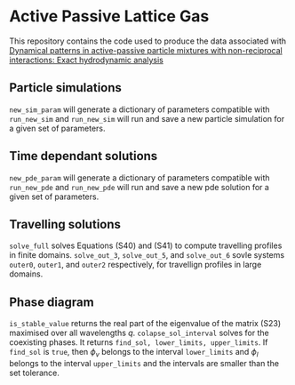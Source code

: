 # Active Passive Lattice Gas
This repository contains the code used to produce the data associated with [Dynamical patterns in active-passive particle mixtures with non-reciprocal interactions: Exact hydrodynamic analysis](https://doi.org/10.48550/arXiv.2408.03932)

## Particle simulations

`new_sim_param` will generate a dictionary of parameters compatible with `run_new_sim` and 
`run_new_sim` will run and save a new particle simulation for a given set of parameters. 

## Time dependant solutions

`new_pde_param` will generate a dictionary of parameters compatible with `run_new_pde` and 
`run_new_pde` will run and save a new pde solution for a given set of parameters.

## Travelling solutions

`solve_full` solves Equations (S40) and (S41) to compute travelling profiles in finite domains.
`solve_out_3`, `solve_out_5`, and `solve_out_6` sovle systems `outer0`, `outer1`, and `outer2` respectively, for travellign profiles in large domains. 

## Phase diagram 

`is_stable_value` returns the real part of the eigenvalue of the matrix (S23) maximised over all wavelengths $q$. 
`colapse_sol_interval` solves for the coexisting phases. It returns `find_sol, lower_limits, upper_limits`. If `find_sol` is `true`, then $\phi_v$ belongs to the interval `lower_limits` and $\phi_l$ belongs to the interval `upper_limits` and the intervals are smaller than the set tolerance. 
